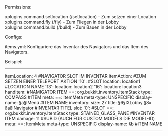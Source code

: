 Permissions:

xplugins.command.setlocation (/setlocation) - Zum setzen einer Location
xplugins.command.fly (/fly) - Zum Fliegen in der Lobby
xplugins.command.build (/build) - Zum Bauen in der Lobby




Configs:

items.yml: Konfiguriere das Inventar des Navigators und das Item des Navigators.



Beispiel:

---------------------------------------------------------

itemLocation: 4 #NAVIGATOR SLOT IM INVENTAR
itemAction: #ZUM SETZEN EINER TELEPORT AKTION
  '10': #SLOT
    location: location1 #LOCATION NAME
  '13':
    location: location2
  '16':
    location: location3
handItem: #NAMIGATOR ITEM
  ==: org.bukkit.inventory.ItemStack
  type: COMPASS #ITEM
  meta:
    ==: ItemMeta
    meta-type: UNSPECIFIC
    display-name: §a§lMenü   #ITEM NAME
inventory:
  size: 27
  title: §6§lXLobby §8» §a§lNavigator  #INVENTAR TITEL
  slot:
    '0': #SLOT
      ==: org.bukkit.inventory.ItemStack
      type: STAINED_GLASS_PANE #INVENTAR ITEM
      damage: 11 #SUBID (AUCH FÜR CUSTOM MODELS DIE MODEL-ID)
      meta:
        ==: ItemMeta
        meta-type: UNSPECIFIC
        display-name: §b #ITEM NAME

---------------------------------------------------------
